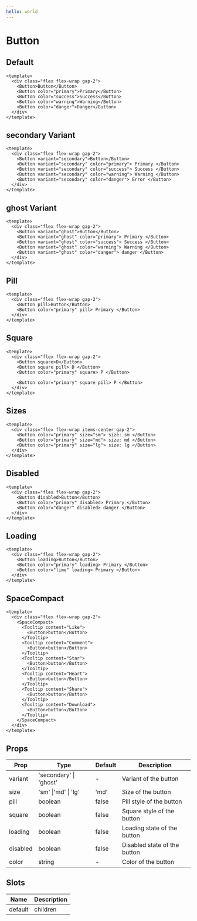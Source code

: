 ```yaml
---
hello: world
---
```


# Button

## Default

```vue demo title=默认样式
<template>
  <div class="flex flex-wrap gap-2">
    <Button>Button</Button>
    <Button color="primary">Primary</Button>
    <Button color="success">Success</Button>
    <Button color="warning">Warning</Button>
    <Button color="danger">Danger</Button>
  </div>
</template>
```

## secondary Variant

```vue{4} demo
<template>
  <div class="flex flex-wrap gap-2">
    <Button variant="secondary">Button</Button>
    <Button variant="secondary" color="primary"> Primary </Button>
    <Button variant="secondary" color="success"> Success </Button>
    <Button variant="secondary" color="warning"> Warning </Button>
    <Button variant="secondary" color="danger"> Error </Button>
  </div>
</template>
```

## ghost Variant

```vue demo
<template>
  <div class="flex flex-wrap gap-2">
    <Button variant="ghost">Button</Button>
    <Button variant="ghost" color="primary"> Primary </Button>
    <Button variant="ghost" color="success"> Success </Button>
    <Button variant="ghost" color="warning"> Warning </Button>
    <Button variant="ghost" color="danger"> danger </Button>
  </div>
</template>
```

## Pill

```vue demo
<template>
  <div class="flex flex-wrap gap-2">
    <Button pill>Button</Button>
    <Button color="primary" pill> Primary </Button>
  </div>
</template>
```

## Square

```vue demo
<template>
  <div class="flex flex-wrap gap-2">
    <Button square>D</Button>
    <Button square pill> D </Button>
    <Button color="primary" square> P </Button>

    <Button color="primary" square pill> P </Button>
  </div>
</template>
```

## Sizes

```vue demo
<template>
  <div class="flex flex-wrap items-center gap-2">
    <Button color="primary" size="sm"> size: sm </Button>
    <Button color="primary" size="md"> size: md </Button>
    <Button color="primary" size="lg"> size: lg </Button>
  </div>
</template>
```

## Disabled

```vue demo
<template>
  <div class="flex flex-wrap gap-2">
    <Button disabled>Button</Button>
    <Button color="primary" disabled> Primary </Button>
    <Button color="danger" disabled> danger </Button>
  </div>
</template>
```

## Loading

```vue demo
<template>
  <div class="flex flex-wrap gap-2">
    <Button loading>Button</Button>
    <Button color="primary" loading> Primary </Button>
    <Button color="lime" loading> Primary </Button>
  </div>
</template>
```

## SpaceCompact

```vue demo
<template>
  <div class="flex flex-wrap gap-2">
    <SpaceCompact>
      <Tooltip content="Like">
        <Button>button</Button>
      </Tooltip>
      <Tooltip content="Comment">
        <Button>button</Button>
      </Tooltip>
      <Tooltip content="Star">
        <Button>button</Button>
      </Tooltip>
      <Tooltip content="Heart">
        <Button>button</Button>
      </Tooltip>
      <Tooltip content="Share">
        <Button>button</Button>
      </Tooltip>
      <Tooltip content="Download">
        <Button>button</Button>
      </Tooltip>
    </SpaceCompact>
  </div>
</template>
```

## Props

| Prop     | Type                   | Default | Description                  |
| -------- | ---------------------- | ------- | ---------------------------- |
| variant  | 'secondary' \| 'ghost' | -       | Variant of the button        |
| size     | 'sm' \|'md' \| 'lg'    | 'md'    | Size of the button           |
| pill     | boolean                | false   | Pill style of the button     |
| square   | boolean                | false   | Square style of the button   |
| loading  | boolean                | false   | Loading state of the button  |
| disabled | boolean                | false   | Disabled state of the button |
| color    | string                 | -       | Color of the button          |

## Slots

| Name    | Description |
| ------- | ----------- |
| default | children    |
